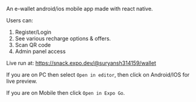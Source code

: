 An e-wallet android/ios mobile app made with react native.

Users can:
1. Register/Login
2. See various recharge options & offers.
3. Scan QR code
4. Admin panel access

Live run at: https://snack.expo.dev/@suryansh314159/wallet

If you are on PC then select `Open in editor`, then click on Android/IOS for live preview.

If you are on Mobile then click `Open in Expo Go`.
